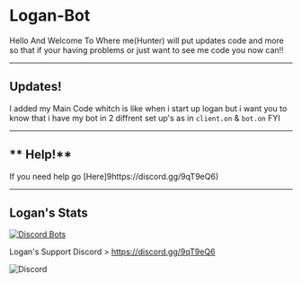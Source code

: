 # Logan-Bot
Hello And Welcome To Where me(Hunter)
will put updates code and more so that if your having problems or just want to see me code you now can!!

---------------------------------------------------------------------------------------------------------------------------
## **Updates!**
I added my Main Code whitch is like when i start up logan but i want you to know that i have my bot in 2 diffrent set up's as in `client.on` & `bot.on` FYI

-----------------------------------------------------------------------------------------------
## ** Help!** 
If you need help go [Here]9https://discord.gg/9qT9eQ6)

--------------------------------------------------------------------------------------------------------------------------
## Logan's Stats 
[![Discord Bots](https://discordbots.org/api/widget/408070424484904960.svg)](https://discordbots.org/bot/408070424484904960)

Logan's Support Discord > https://discord.gg/9qT9eQ6

![Discord](https://img.shields.io/discord/408084149979709452.svg)
